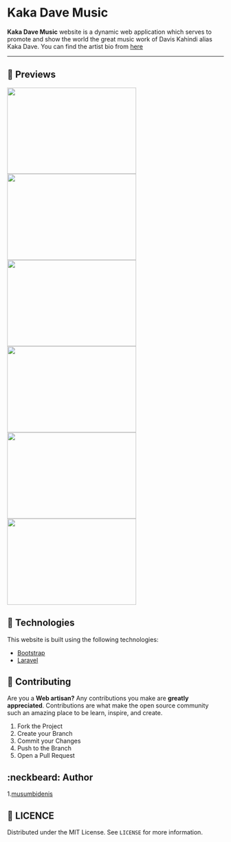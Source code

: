 # Kaka Dave Music

**Kaka Dave Music** website is a dynamic web application which serves to promote and show the world the great music work of Davis Kahindi alias Kaka Dave. You can find the artist bio from <a href="http://music-blog.musumbidenis.co.ke" rel="nofollow">here</a>
<hr>

## :rocket: Previews
<div>    
<img src="https://user-images.githubusercontent.com/48055756/80355447-cc1f0d80-8880-11ea-852d-82a84592ac7e.jpg"  width="300" height="200">
<img src="https://user-images.githubusercontent.com/48055756/80355454-cde8d100-8880-11ea-91b0-ce1c343803c3.jpg"  width="300" height="200">
<img src="https://user-images.githubusercontent.com/48055756/80355456-cf19fe00-8880-11ea-8fb5-1990b889c6a2.jpg"  width="300" height="200">
<img src="https://user-images.githubusercontent.com/48055756/80355459-cfb29480-8880-11ea-9153-cd122b306a58.jpg"  width="300" height="200">
<img src="https://user-images.githubusercontent.com/48055756/80355462-d04b2b00-8880-11ea-8a26-96affbfae28a.jpg"  width="300" height="200">
<img src="https://user-images.githubusercontent.com/48055756/80355469-d17c5800-8880-11ea-999d-88d2fdd4e8c1.jpg"  width="300" height="200">
</div>

## :construction: Technologies
This website is built using the following technologies:
<ul>
<li><a href="https://getbootstrap.com" rel="nofollow">Bootstrap</a></li>
<li><a href="https://laravel.com" rel="nofollow">Laravel</a></li>
</ul>

## :electric_plug: Contributing

<p>Are you a <strong>Web artisan?</strong> Any contributions you make are <strong>greatly appreciated</strong>. Contributions are what make the open source community such an amazing place to be learn, inspire, and create.</p>
<ol>
<li>Fork the Project</li>
<li>Create your Branch</li>
<li>Commit your Changes</li>
<li>Push to the Branch</li>
<li>Open a Pull Request</li>
</ol>

## :neckbeard: Author

1.[musumbidenis](http://musumbidenis.co.ke)

## :rotating_light: LICENCE
Distributed under the MIT License. See <code>LICENSE</code> for more information.

